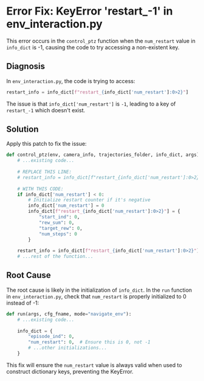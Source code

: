 # Error Fix: KeyError 'restart_-1' in env_interaction.py

This error occurs in the `control_ptz` function when the `num_restart` value in `info_dict` is -1, causing the code to try accessing a non-existent key.

## Diagnosis

In `env_interaction.py`, the code is trying to access:
```python
restart_info = info_dict[f"restart_{info_dict['num_restart']:0>2}"]
```

The issue is that `info_dict['num_restart']` is `-1`, leading to a key of `restart_-1` which doesn't exist.

## Solution

Apply this patch to fix the issue:

```python
def control_ptz(env, camera_info, trajectories_folder, info_dict, args):
    # ...existing code...
    
    # REPLACE THIS LINE:
    # restart_info = info_dict[f"restart_{info_dict['num_restart']:0>2}"]
    
    # WITH THIS CODE:
    if info_dict['num_restart'] < 0:
        # Initialize restart counter if it's negative
        info_dict['num_restart'] = 0
        info_dict[f"restart_{info_dict['num_restart']:0>2}"] = {
            "start_ind": 0,
            "rew_sum": 0,
            "target_rew": 0,
            "num_steps": 0
        }
    
    restart_info = info_dict[f"restart_{info_dict['num_restart']:0>2}"]
    # ...rest of the function...
```

## Root Cause

The root cause is likely in the initialization of `info_dict`. In the `run` function in `env_interaction.py`, check that `num_restart` is properly initialized to 0 instead of -1:

```python
def run(args, cfg_fname, mode="navigate_env"):
    # ...existing code...
    
    info_dict = {
        "episode_ind": 0,
        "num_restart": 0,  # Ensure this is 0, not -1
        # ...other initializations...
    }
```

This fix will ensure the `num_restart` value is always valid when used to construct dictionary keys, preventing the KeyError.